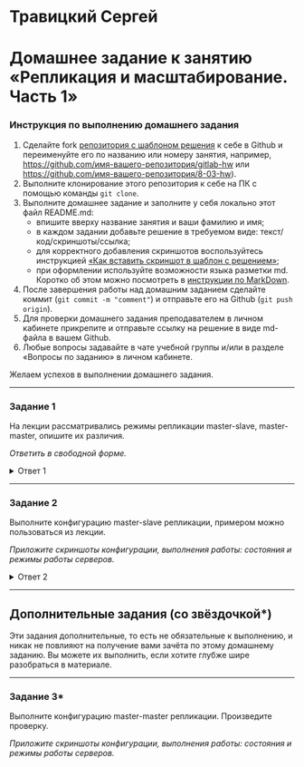 # Травицкий Сергей
# Домашнее задание к занятию «Репликация и масштабирование. Часть 1»

### Инструкция по выполнению домашнего задания

1. Сделайте fork [репозитория c шаблоном решения](https://github.com/netology-code/sys-pattern-homework) к себе в Github и переименуйте его по названию или номеру занятия, например, https://github.com/имя-вашего-репозитория/gitlab-hw или https://github.com/имя-вашего-репозитория/8-03-hw).
2. Выполните клонирование этого репозитория к себе на ПК с помощью команды `git clone`.
3. Выполните домашнее задание и заполните у себя локально этот файл README.md:
   - впишите вверху название занятия и ваши фамилию и имя;
   - в каждом задании добавьте решение в требуемом виде: текст/код/скриншоты/ссылка;
   - для корректного добавления скриншотов воспользуйтесь инструкцией [«Как вставить скриншот в шаблон с решением»](https://github.com/netology-code/sys-pattern-homework/blob/main/screen-instruction.md);
   - при оформлении используйте возможности языка разметки md. Коротко об этом можно посмотреть в [инструкции по MarkDown](https://github.com/netology-code/sys-pattern-homework/blob/main/md-instruction.md).
4. После завершения работы над домашним заданием сделайте коммит (`git commit -m "comment"`) и отправьте его на Github (`git push origin`).
5. Для проверки домашнего задания преподавателем в личном кабинете прикрепите и отправьте ссылку на решение в виде md-файла в вашем Github.
6. Любые вопросы задавайте в чате учебной группы и/или в разделе «Вопросы по заданию» в личном кабинете.

Желаем успехов в выполнении домашнего задания.

---

### Задание 1

На лекции рассматривались режимы репликации master-slave, master-master, опишите их различия.

*Ответить в свободной форме.*

<details>
<summary>Ответ 1</summary>

**Режим master-slave, подразумевает наличие главного сервера, на котором хранитца эталонная копия БД. Это подразумевает, что изменения могут вносится только на этом сервере и после этого реплицироваться на все slave сервера**

**Режим master-master, это когда несколько серверов являююются и master и slave одновремено. На всех можно вносить изменения в БД, но вслучае если изменения вносятся одновременно и меняются одни и теже данные, не понятно что сохранять, может возникнуть конфликт.**
- Плюс: изменения можно вносить на разных серверах.  
- Минус: не возможно вносить изменения синхронно.  

</details>


---

### Задание 2

Выполните конфигурацию master-slave репликации, примером можно пользоваться из лекции.

*Приложите скриншоты конфигурации, выполнения работы: состояния и режимы работы серверов.*

<details>
<summary>Ответ 2</summary>

*Зарвботала далеко не с первого раза*  
 
**На сервере master**  

```
CREATE USER 'replication'@'%'IDENTIFIED WITH mysql_native_password BY '24101967cO';
GRANT REPLICATION SLAVE ON *.* TO 'replication'@'%'
SHOW GRANTS FOR replication@'%';   # Проверяем права
```

**Редактируем файл /etc/mysql/my.cnf и перезагружаем сервер**  

```
bind-address=0.0.0.0
server_id = 1
log_bin = mysql-bin
```
**На сервере slave, Редактируем файл /etc/mysql/my.cnf и перезагружаемся**  

```
bind-address=0.0.0.0
log_bin = mysql-bin
server_id = 2
relay-log = /var/lib/mysql/mysql-relay-bin
relay-log-index = /var/lib/mysql/mysql-relay-bin.index
read_only = 1
```

```
CHANGE MASTER TO MASTER_HOST='192.168.0.4', MASTER_USER='replication', MASTER_PASSWORD='24101967cO', MASTER_LOG_FILE='mysql-bin.000001', MASTER_LOG_POS=157;
START SLAVE;
SHOW SLAVE STATUS\G;
```
*И наконец заработало. В первых вариантах я не указывал в конфигурации bind-address=0.0.0.0*

**Скрины**

*Наытройка на master*

![img](https://github.com/travickiy67/Replication-and-Scaling.-Part-1/blob/main/img.1.7.png)  

*На slave*  

![img](https://github.com/travickiy67/Replication-and-Scaling.-Part-1/blob/main/img.1.8.png)  

*Остальные скрины демонстрирующие создание и удаление вазы и таблицы*

![img](https://github.com/travickiy67/Replication-and-Scaling.-Part-1/blob/main/img.1.1.png)  
---

![img](https://github.com/travickiy67/Replication-and-Scaling.-Part-1/blob/main/img.1.2.png)  
---

![img](https://github.com/travickiy67/Replication-and-Scaling.-Part-1/blob/main/img.1.4.png)  
---

![img](https://github.com/travickiy67/Replication-and-Scaling.-Part-1/blob/main/img.1.3.png)  
---

![img](https://github.com/travickiy67/Replication-and-Scaling.-Part-1/blob/main/img.1.5.png)  
---

![img](https://github.com/travickiy67/Replication-and-Scaling.-Part-1/blob/main/img.1.6.png)  

</details>

---

## Дополнительные задания (со звёздочкой*)
Эти задания дополнительные, то есть не обязательные к выполнению, и никак не повлияют на получение вами зачёта по этому домашнему заданию. Вы можете их выполнить, если хотите глубже шире разобраться в материале.

---

### Задание 3* 

Выполните конфигурацию master-master репликации. Произведите проверку.

*Приложите скриншоты конфигурации, выполнения работы: состояния и режимы работы серверов.*
